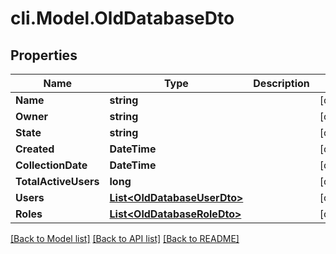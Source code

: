 # cli.Model.OldDatabaseDto

## Properties

Name | Type | Description | Notes
------------ | ------------- | ------------- | -------------
**Name** | **string** |  | [optional] 
**Owner** | **string** |  | [optional] 
**State** | **string** |  | [optional] 
**Created** | **DateTime** |  | [optional] 
**CollectionDate** | **DateTime** |  | [optional] 
**TotalActiveUsers** | **long** |  | [optional] 
**Users** | [**List&lt;OldDatabaseUserDto&gt;**](OldDatabaseUserDto.md) |  | [optional] 
**Roles** | [**List&lt;OldDatabaseRoleDto&gt;**](OldDatabaseRoleDto.md) |  | [optional] 

[[Back to Model list]](../README.md#documentation-for-models) [[Back to API list]](../README.md#documentation-for-api-endpoints) [[Back to README]](../README.md)

